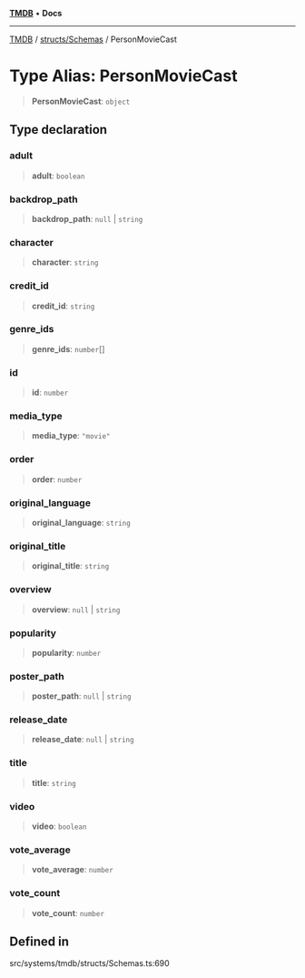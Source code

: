 [**TMDB**](../../../README.md) • **Docs**

***

[TMDB](../../../README.md) / [structs/Schemas](../README.md) / PersonMovieCast

# Type Alias: PersonMovieCast

> **PersonMovieCast**: `object`

## Type declaration

### adult

> **adult**: `boolean`

### backdrop\_path

> **backdrop\_path**: `null` \| `string`

### character

> **character**: `string`

### credit\_id

> **credit\_id**: `string`

### genre\_ids

> **genre\_ids**: `number`[]

### id

> **id**: `number`

### media\_type

> **media\_type**: `"movie"`

### order

> **order**: `number`

### original\_language

> **original\_language**: `string`

### original\_title

> **original\_title**: `string`

### overview

> **overview**: `null` \| `string`

### popularity

> **popularity**: `number`

### poster\_path

> **poster\_path**: `null` \| `string`

### release\_date

> **release\_date**: `null` \| `string`

### title

> **title**: `string`

### video

> **video**: `boolean`

### vote\_average

> **vote\_average**: `number`

### vote\_count

> **vote\_count**: `number`

## Defined in

src/systems/tmdb/structs/Schemas.ts:690
